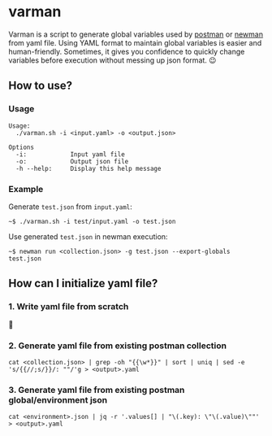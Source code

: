 varman
======

Varman is a script to generate global variables used by [postman](https://www.getpostman.com/) or [newman](https://github.com/postmanlab://github.com/postmanlabs/newman) from yaml file. Using YAML format to maintain global variables is easier and human-friendly. Sometimes, it gives you confidence to quickly change variables before execution without messing up json format. :wink:

## How to use?

### Usage

```
Usage:
  ./varman.sh -i <input.yaml> -o <output.json>

Options
  -i:            Input yaml file
  -o:            Output json file
  -h --help:     Display this help message
```

### Example

Generate `test.json` from `input.yaml`:

```
~$ ./varman.sh -i test/input.yaml -o test.json
```

Use generated `test.json` in newman execution:

```
~$ newman run <collection.json> -g test.json --export-globals test.json
```

## How can I initialize yaml file?

### 1. Write yaml file from scratch

:pencil:

### 2. Generate yaml file from existing postman collection

```
cat <collection.json> | grep -oh "{{\w*}}" | sort | uniq | sed -e 's/{{//;s/}}/: ""/'g > <output>.yaml
```

### 3. Generate yaml file from existing postman global/environment json

```
cat <environment>.json | jq -r '.values[] | "\(.key): \"\(.value)\""' > <output>.yaml
```
